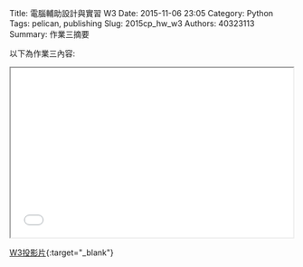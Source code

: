 Title: 電腦輔助設計與實習  W3
Date: 2015-11-06 23:05
Category: Python
Tags: pelican, publishing
Slug: 2015cp_hw_w3
Authors: 40323113
Summary: 作業三摘要

以下為作業三內容:

<iframe src="40323113_cp_w3_p.html" width="500" height="300"></iframe>

[W3投影片](40323113_cp_w3_p.html){:target="_blank"}


